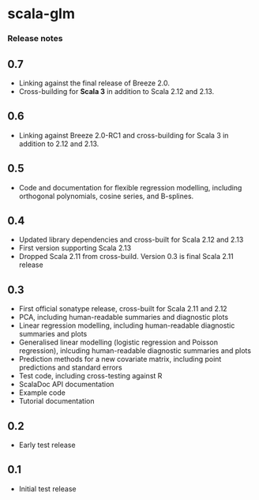 # scala-glm

### Release notes


## 0.7

* Linking against the final release of Breeze 2.0.
* Cross-building for **Scala 3** in addition to Scala 2.12 and 2.13.

## 0.6

* Linking against Breeze 2.0-RC1 and cross-building for Scala 3 in addition to 2.12 and 2.13.

## 0.5

* Code and documentation for flexible regression modelling, including orthogonal polynomials, cosine series, and B-splines.

## 0.4

* Updated library dependencies and cross-built for Scala 2.12 and 2.13
* First version supporting Scala 2.13
* Dropped Scala 2.11 from cross-build. Version 0.3 is final Scala 2.11 release

## 0.3

* First official sonatype release, cross-built for Scala 2.11 and 2.12
* PCA, including human-readable summaries and diagnostic plots
* Linear regression modelling, including human-readable diagnostic summaries and plots
* Generalised linear modelling (logistic regression and Poisson regression), inlcuding human-readable diagnostic summaries and plots
* Prediction methods for a new covariate matrix, including point predictions and standard errors
* Test code, including cross-testing against R
* ScalaDoc API documentation
* Example code
* Tutorial documentation

## 0.2

* Early test release

## 0.1

* Initial test release

